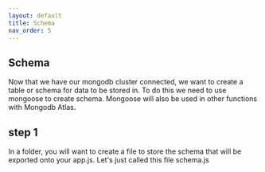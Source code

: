 ```yaml
---
layout: default
title: Schema
nav_order: 5
---
```


## Schema

Now that we have our mongodb cluster connected, we want to create a table or schema for data to be stored in.
To do this we need to use mongoose to create schema. Mongoose will also be used in other functions with Mongodb Atlas.

## step 1

In a folder, you will want to create a file to store the schema that will be exported onto your app.js.
Let's just called this file schema.js

